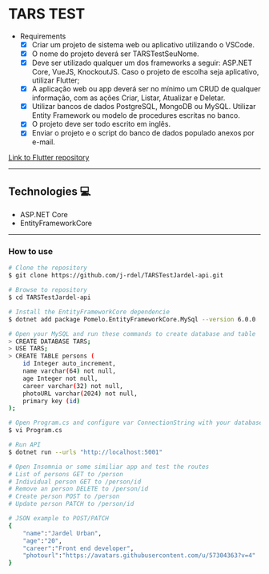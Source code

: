 # TARS TEST

- Requirements
    - [x] Criar um projeto de sistema web ou aplicativo utilizando o VSCode.
    - [x] O nome do projeto deverá ser TARSTestSeuNome.
    - [x] Deve ser utilizado qualquer um dos frameworks a seguir: ASP.NET Core, VueJS, KnockoutJS. Caso o projeto de escolha seja aplicativo, utilizar Flutter;
    - [x] A aplicação web ou app deverá ser no mínimo um CRUD de qualquer informação, com as ações Criar, Listar, Atualizar e Deletar.
    - [x] Utilizar bancos de dados PostgreSQL, MongoDB ou MySQL. Utilizar Entity Framework ou modelo de procedures escritas no banco.
    - [x] O projeto deve ser todo escrito em inglês.
    - [x] Enviar o projeto e o script do banco de dados populado anexos por e-mail.

<a href="https://github.com/j-rdel/TARSTestJardel-mobile">Link to Flutter repository</a>

------

## Technologies 💻

- ASP.NET Core
- EntityFrameworkCore

------
### How to use

```bash
# Clone the repository
$ git clone https://github.com/j-rdel/TARSTestJardel-api.git

# Browse to repository
$ cd TARSTestJardel-api

# Install the EntityFrameworkCore dependencie
$ dotnet add package Pomelo.EntityFrameworkCore.MySql --version 6.0.0

# Open your MySQL and run these commands to create database and table
> CREATE DATABASE TARS;
> USE TARS;
> CREATE TABLE persons (
	id Integer auto_increment,
	name varchar(64) not null,
	age Integer not null,
	career varchar(32) not null,
	photoURL varchar(2024) not null,
	primary key (id)
);

# Open Program.cs and configure var ConnectionString with your database configurations
$ vi Program.cs

# Run API
$ dotnet run --urls "http://localhost:5001"

# Open Insomnia or some similiar app and test the routes
# List of persons GET to /person
# Individual person GET to /person/id
# Remove an person DELETE to /person/id
# Create person POST to /person
# Update person PATCH to /person/id

# JSON example to POST/PATCH
{
	"name":"Jardel Urban",
	"age":"20",
	"career":"Front end developer",
	"photourl":"https://avatars.githubusercontent.com/u/57304363?v=4"
}

```